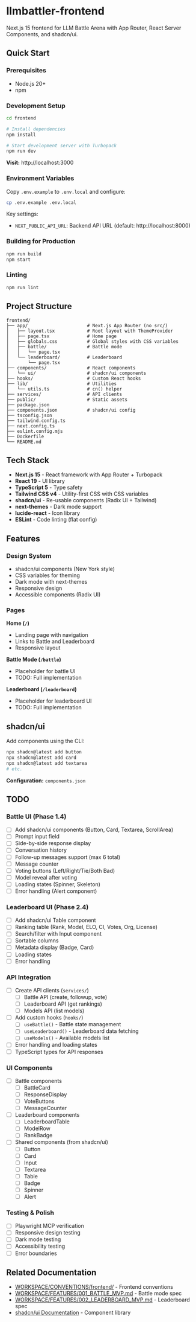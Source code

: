 # llmbattler-frontend

Next.js 15 frontend for LLM Battle Arena with App Router, React Server Components, and shadcn/ui.

## Quick Start

### Prerequisites
- Node.js 20+
- npm

### Development Setup

```bash
cd frontend

# Install dependencies
npm install

# Start development server with Turbopack
npm run dev
```

**Visit:** http://localhost:3000

### Environment Variables

Copy `.env.example` to `.env.local` and configure:

```bash
cp .env.example .env.local
```

Key settings:
- `NEXT_PUBLIC_API_URL`: Backend API URL (default: http://localhost:8000)

### Building for Production

```bash
npm run build
npm start
```

### Linting

```bash
npm run lint
```

## Project Structure

```
frontend/
├── app/                      # Next.js App Router (no src/)
│   ├── layout.tsx            # Root layout with ThemeProvider
│   ├── page.tsx              # Home page
│   ├── globals.css           # Global styles with CSS variables
│   ├── battle/               # Battle mode
│   │   └── page.tsx
│   └── leaderboard/          # Leaderboard
│       └── page.tsx
├── components/               # React components
│   └── ui/                   # shadcn/ui components
├── hooks/                    # Custom React hooks
├── lib/                      # Utilities
│   └── utils.ts              # cn() helper
├── services/                 # API clients
├── public/                   # Static assets
├── package.json
├── components.json           # shadcn/ui config
├── tsconfig.json
├── tailwind.config.ts
├── next.config.ts
├── eslint.config.mjs
├── Dockerfile
└── README.md
```

## Tech Stack

- **Next.js 15** - React framework with App Router + Turbopack
- **React 19** - UI library
- **TypeScript 5** - Type safety
- **Tailwind CSS v4** - Utility-first CSS with CSS variables
- **shadcn/ui** - Re-usable components (Radix UI + Tailwind)
- **next-themes** - Dark mode support
- **lucide-react** - Icon library
- **ESLint** - Code linting (flat config)

## Features

### Design System
- shadcn/ui components (New York style)
- CSS variables for theming
- Dark mode with next-themes
- Responsive design
- Accessible components (Radix UI)

### Pages

**Home (`/`)**
- Landing page with navigation
- Links to Battle and Leaderboard
- Responsive layout

**Battle Mode (`/battle`)**
- Placeholder for battle UI
- TODO: Full implementation

**Leaderboard (`/leaderboard`)**
- Placeholder for leaderboard UI
- TODO: Full implementation

## shadcn/ui

Add components using the CLI:

```bash
npx shadcn@latest add button
npx shadcn@latest add card
npx shadcn@latest add textarea
# etc.
```

**Configuration:** `components.json`

## TODO

### Battle UI (Phase 1.4)
- [ ] Add shadcn/ui components (Button, Card, Textarea, ScrollArea)
- [ ] Prompt input field
- [ ] Side-by-side response display
- [ ] Conversation history
- [ ] Follow-up messages support (max 6 total)
- [ ] Message counter
- [ ] Voting buttons (Left/Right/Tie/Both Bad)
- [ ] Model reveal after voting
- [ ] Loading states (Spinner, Skeleton)
- [ ] Error handling (Alert component)

### Leaderboard UI (Phase 2.4)
- [ ] Add shadcn/ui Table component
- [ ] Ranking table (Rank, Model, ELO, CI, Votes, Org, License)
- [ ] Search/filter with Input component
- [ ] Sortable columns
- [ ] Metadata display (Badge, Card)
- [ ] Loading states
- [ ] Error handling

### API Integration
- [ ] Create API clients (`services/`)
  - [ ] Battle API (create, followup, vote)
  - [ ] Leaderboard API (get rankings)
  - [ ] Models API (list models)
- [ ] Add custom hooks (`hooks/`)
  - [ ] `useBattle()` - Battle state management
  - [ ] `useLeaderboard()` - Leaderboard data fetching
  - [ ] `useModels()` - Available models list
- [ ] Error handling and loading states
- [ ] TypeScript types for API responses

### UI Components
- [ ] Battle components
  - [ ] BattleCard
  - [ ] ResponseDisplay
  - [ ] VoteButtons
  - [ ] MessageCounter
- [ ] Leaderboard components
  - [ ] LeaderboardTable
  - [ ] ModelRow
  - [ ] RankBadge
- [ ] Shared components (from shadcn/ui)
  - [ ] Button
  - [ ] Card
  - [ ] Input
  - [ ] Textarea
  - [ ] Table
  - [ ] Badge
  - [ ] Spinner
  - [ ] Alert

### Testing & Polish
- [ ] Playwright MCP verification
- [ ] Responsive design testing
- [ ] Dark mode testing
- [ ] Accessibility testing
- [ ] Error boundaries

## Related Documentation

- [WORKSPACE/CONVENTIONS/frontend/](../WORKSPACE/CONVENTIONS/frontend/) - Frontend conventions
- [WORKSPACE/FEATURES/001_BATTLE_MVP.md](../WORKSPACE/FEATURES/001_BATTLE_MVP.md) - Battle mode spec
- [WORKSPACE/FEATURES/002_LEADERBOARD_MVP.md](../WORKSPACE/FEATURES/002_LEADERBOARD_MVP.md) - Leaderboard spec
- [shadcn/ui Documentation](https://ui.shadcn.com) - Component library
